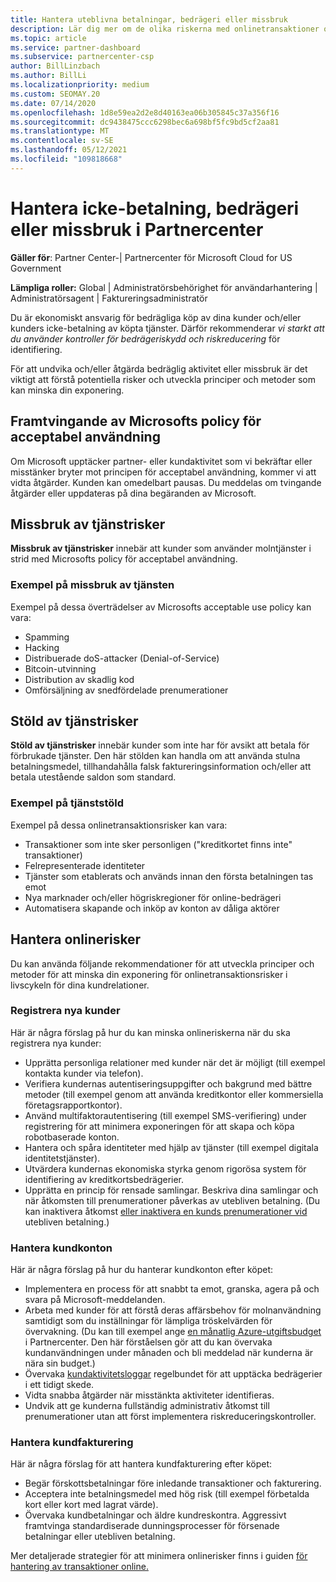 ```yaml
---
title: Hantera uteblivna betalningar, bedrägeri eller missbruk
description: Lär dig mer om de olika riskerna med onlinetransaktioner och metodtipsen för att hantera och minska dessa risker i Partnercenter.
ms.topic: article
ms.service: partner-dashboard
ms.subservice: partnercenter-csp
author: BillLinzbach
ms.author: BillLi
ms.localizationpriority: medium
ms.custom: SEOMAY.20
ms.date: 07/14/2020
ms.openlocfilehash: 1d8e59ea2d2e8d40163ea06b305845c37a356f16
ms.sourcegitcommit: dc9438475ccc6298bec6a698bf5fc9bd5cf2aa81
ms.translationtype: MT
ms.contentlocale: sv-SE
ms.lasthandoff: 05/12/2021
ms.locfileid: "109818668"
---
```

# <a name="managing-non-payment-fraud-or-misuse-in-partner-center"></a>Hantera icke-betalning, bedrägeri eller missbruk i Partnercenter

**Gäller för**: Partner Center-| Partnercenter för Microsoft Cloud for US Government

**Lämpliga roller:** Global | Administratörsbehörighet för användarhantering | Administratörsagent | Faktureringsadministratör

Du är ekonomiskt ansvarig för bedrägliga köp av dina kunder och/eller kunders icke-betalning av köpta tjänster. Därför rekommenderar *vi starkt att du använder kontroller för bedrägeriskydd och riskreducering* för identifiering.

För att undvika och/eller åtgärda bedräglig aktivitet eller missbruk är det viktigt att förstå potentiella risker och utveckla principer och metoder som kan minska din exponering.

## <a name="enforcement-of-microsoft-acceptable-use-policy"></a>Framtvingande av Microsofts policy för acceptabel användning

Om Microsoft upptäcker partner- eller kundaktivitet som vi bekräftar eller misstänker bryter mot principen för acceptabel användning, kommer vi att vidta åtgärder. Kunden kan omedelbart pausas. Du meddelas om tvingande åtgärder eller uppdateras på dina begäranden av Microsoft.

## <a name="abuse-of-service-risks"></a>Missbruk av tjänstrisker

**Missbruk av tjänstrisker** innebär att kunder som använder molntjänster i strid med Microsofts policy för acceptabel användning.

### <a name="examples-of-abuse-of-service"></a>Exempel på missbruk av tjänsten

Exempel på dessa överträdelser av Microsofts acceptable use policy kan vara:

- Spamming
- Hacking
- Distribuerade doS-attacker (Denial-of-Service)
- Bitcoin-utvinning
- Distribution av skadlig kod
- Omförsäljning av snedfördelade prenumerationer

## <a name="theft-of-service-risks"></a>Stöld av tjänstrisker

**Stöld av tjänstrisker** innebär kunder som inte har för avsikt att betala för förbrukade tjänster. Den här stölden kan handla om att använda stulna betalningsmedel, tillhandahålla falsk faktureringsinformation och/eller att betala utestående saldon som standard.

### <a name="examples-of-service-theft"></a>Exempel på tjänststöld

Exempel på dessa onlinetransaktionsrisker kan vara:

- Transaktioner som inte sker personligen ("kreditkortet finns inte" transaktioner)
- Felrepresenterade identiteter
- Tjänster som etablerats och används innan den första betalningen tas emot
- Nya marknader och/eller högriskregioner för online-bedrägeri
- Automatisera skapande och inköp av konton av dåliga aktörer

## <a name="managing-online-risk"></a>Hantera onlinerisker

Du kan använda följande rekommendationer för att utveckla principer och metoder för att minska din exponering för onlinetransaktionsrisker i livscykeln för dina kundrelationer.

### <a name="onboarding-new-customers"></a>Registrera nya kunder

Här är några förslag på hur du kan minska onlineriskerna när du ska registrera nya kunder:

- Upprätta personliga relationer med kunder när det är möjligt (till exempel kontakta kunder via telefon).
- Verifiera kundernas autentiseringsuppgifter och bakgrund med bättre metoder (till exempel genom att använda kreditkontor eller kommersiella företagsrapportkontor).
- Använd multifaktorautentisering (till exempel SMS-verifiering) under registrering för att minimera exponeringen för att skapa och köpa robotbaserade konton.
- Hantera och spåra identiteter med hjälp av tjänster (till exempel digitala identitetstjänster).
- Utvärdera kundernas ekonomiska styrka genom rigorösa system för identifiering av kreditkortsbedrägerier.
- Upprätta en princip för rensade samlingar. Beskriva dina samlingar och när åtkomsten till prenumerationer påverkas av utebliven betalning. (Du kan inaktivera åtkomst [eller inaktivera en kunds prenumerationer vid](create-a-new-subscription.md#suspend-a-subscription) utebliven betalning.)

### <a name="managing-customer-accounts"></a>Hantera kundkonton

Här är några förslag på hur du hanterar kundkonton efter köpet:

- Implementera en process för att snabbt ta emot, granska, agera på och svara på Microsoft-meddelanden.
- Arbeta med kunder för att förstå deras affärsbehov för molnanvändning samtidigt som du inställningar för lämpliga tröskelvärden för övervakning. (Du kan till exempel ange [en månatlig Azure-utgiftsbudget](set-an-azure-spending-budget-for-your-customers.md) i Partnercenter. Den här förståelsen gör att du kan övervaka kundanvändningen under månaden och bli meddelad när kunderna är nära sin budget.)
- Övervaka [kundaktivitetsloggar](activity-logs.md) regelbundet för att upptäcka bedrägerier i ett tidigt skede.
- Vidta snabba åtgärder när misstänkta aktiviteter identifieras.
- Undvik att ge kunderna fullständig administrativ åtkomst till prenumerationer utan att först implementera riskreduceringskontroller.

### <a name="managing-customer-billing"></a>Hantera kundfakturering

Här är några förslag för att hantera kundfakturering efter köpet:

- Begär förskottsbetalningar före inledande transaktioner och fakturering.
- Acceptera inte betalningsmedel med hög risk (till exempel förbetalda kort eller kort med lagrat värde).
- Övervaka kundbetalningar och äldre kundreskontra. Aggressivt framtvinga standardiserade dunningsprocesser för försenade betalningar eller utebliven betalning.

Mer detaljerade strategier för att minimera onlinerisker finns i guiden [för hantering av transaktioner online.](https://query.prod.cms.rt.microsoft.com/cms/api/am/binary/RE4Bhtt)
